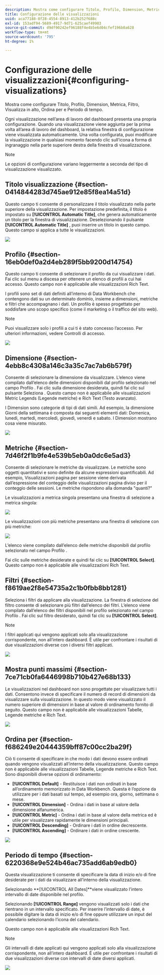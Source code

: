 ```yaml
---
description: Mostra come configurare Titolo, Profilo, Dimension, Metrica, Filtro, Visualizza in alto, Ordina per e Periodo di tempo.
title: Configurazione delle visualizzazioni
uuid: aca77188-8f28-4554-8913-412b252f688c
exl-id: 153adf94-5689-4917-9d71-625caef49903
source-git-commit: d9df90242ef96188f4e4b5e6d04cfef196b0a628
workflow-type: tm+mt
source-wordcount: '795'
ht-degree: 1%

---
```


# Configurazione delle visualizzazioni{#configuring-visualizations}

Mostra come configurare Titolo, Profilo, Dimension, Metrica, Filtro, Visualizza in alto, Ordina per e Periodo di tempo.

Ogni visualizzazione nell’area di lavoro del dashboard presenta una propria configurazione. Quando una visualizzazione viene aggiunta per la prima volta all’area di lavoro del dashboard, la relativa finestra di configurazione viene visualizzata automaticamente. Una volta configurata, puoi modificare la visualizzazione in qualsiasi momento facendo clic sull’icona a forma di ingranaggio nella parte superiore destra della finestra di visualizzazione.

>[!NOTE]
>
>Le opzioni di configurazione variano leggermente a seconda del tipo di visualizzazione visualizzato.

## Titolo visualizzazione {#section-0414844283d745ae912e85f8ea14a51d}

Questo campo ti consente di personalizzare il titolo visualizzato nella parte superiore della visualizzazione. Per impostazione predefinita, il titolo è impostato su **[!UICONTROL Automatic Title]**, che genera automaticamente un titolo per la finestra di visualizzazione. Deselezionando il pulsante **[!UICONTROL Automatic Title]** , puoi inserire un titolo in questo campo. Questo campo si applica a tutte le visualizzazioni.

![](assets/title.png)

## Profilo {#section-16eb0def0a2d4eb289f5bb9200d14754}

Questo campo ti consente di selezionare il profilo da cui visualizzare i dati. Fai clic sul menu a discesa per ottenere un elenco di profili a cui hai accesso. Questo campo non è applicabile alle visualizzazioni Rich Text.

I profili sono set di dati definiti all’interno di Data Workbench che contengono dati su un determinato dominio, insieme a dimensioni, metriche e filtri che accompagnano i dati. Un profilo è spesso progettato per soddisfare uno scopo specifico (come il marketing o il traffico del sito web).

>[!NOTE]
>
>Puoi visualizzare solo i profili a cui ti è stato concesso l’accesso. Per ulteriori informazioni, vedere Controlli di accesso.

![](assets/profile.png)

## Dimensione {#section-4ebb8c4308a146c3a35c7ac7ab6b579f}

Consente di selezionare la dimensione da visualizzare. L’elenco viene compilato dall’elenco delle dimensioni disponibili dal profilo selezionato nel campo Profilo . Fai clic sulla dimensione desiderata, quindi fai clic sul pulsante Seleziona . Questo campo non è applicabile alle visualizzazioni Metric Legends (Legende metriche) e Rich Text (Testo avanzato).

I Dimension sono categorie di tipi di dati simili. Ad esempio, la dimensione Giorni della settimana è composta dai seguenti elementi dati: Domenica, lunedì, martedì, mercoledì, giovedì, venerdì e sabato. I Dimension mostrano cosa viene misurato.

![](assets/dimension.png)

## Metriche {#section-7d46f2f1b9fe4e539b5eb0a0dc6e5ad3}

Consente di selezionare le metriche da visualizzare. Le metriche sono oggetti quantitativi e sono definite da alcune espressioni quantificabili. Ad esempio, Visualizzazioni pagina per sessione viene derivata dall’espressione del conteggio delle visualizzazioni pagina diviso per il conteggio delle sessioni. Le metriche rispondono alla domanda &quot;quanti?&quot;

Le visualizzazioni a metrica singola presentano una finestra di selezione a metrica singola:

![](assets/metrics2.png)

Le visualizzazioni con più metriche presentano una finestra di selezione con più metriche:

![](assets/metrics.png)

L’elenco viene compilato dall’elenco delle metriche disponibili dal profilo selezionato nel campo Profilo .

Fai clic sulle metriche desiderate e quindi fai clic su **[!UICONTROL Select]**. Questo campo non è applicabile alle visualizzazioni Rich Text.

## Filtri {#section-f8619ae2f8e54735a2c1b0fbb8bb1281}

Seleziona i filtri da applicare alla visualizzazione. La finestra di selezione del filtro consente di selezionare più filtri dall’elenco dei filtri. L’elenco viene compilato dall’elenco dei filtri disponibili nel profilo selezionato nel campo Profilo . Fai clic sul filtro desiderato, quindi fai clic su **[!UICONTROL Select]**.

>[!NOTE]
>
>I filtri applicati qui vengono applicati solo alla visualizzazione corrispondente, non all’intero dashboard. È utile per confrontare i risultati di due visualizzazioni diverse con i diversi filtri applicati.

![](assets/filter.png)

## Mostra punti massimi {#section-7ce71cb0fa6446998b710b427e68b133}

Le visualizzazioni nel dashboard non sono progettate per visualizzare tutti i dati. Consentono invece di specificare il numero di record di dimensioni da visualizzare sulla visualizzazione. In questo modo viene visualizzato il numero superiore di dimensioni in base al valore di ordinamento fornito di seguito. Questo campo non è applicabile alle visualizzazioni Tabelle, Legende metriche e Rich Text.

![](assets/display_top.png)

## Ordina per {#section-f686249e20444359bff87c00cc2ba29f}

Ciò ti consente di specificare in che modo i dati devono essere ordinati quando vengono visualizzati all’interno della visualizzazione. Questo campo non è applicabile alle visualizzazioni Tabelle, Legende metriche e Rich Text. Sono disponibili diverse opzioni di ordinamento:

* **[!UICONTROL Default]** - Restituisce i dati non ordinati in base all’ordinamento memorizzato in Data Workbench. Questa è l’opzione da utilizzare per i dati basati sul tempo, ad esempio ora, giorno, settimana o mese.
* **[!UICONTROL Dimension]** - Ordina i dati in base al valore della dimensione alfanumerica.
* **[!UICONTROL Metric]** - Ordina i dati in base al valore della metrica ed è utile per visualizzare rapidamente le dimensioni principali.
* **[!UICONTROL Descending]** - Ordinare i dati in ordine decrescente.
* **[!UICONTROL Ascending]** - Ordinare i dati in ordine crescente.

![](assets/sort_by.png)

## Periodo di tempo {#section-6220368e9e524b46ac735add6ab9edb0}

Questa visualizzazione ti consente di specificare la data di inizio e/o di fine desiderate per i dati da visualizzare all’interno della visualizzazione.

Selezionando **[!UICONTROL All Dates]**viene visualizzato l’intero intervallo di date disponibile nel profilo.

Selezionando **[!UICONTROL Range]** vengono visualizzati solo i dati che rientrano in un intervallo specificato. Per inserire l’intervallo di date, è possibile digitare la data di inizio e/o di fine oppure utilizzare un input del calendario selezionando l’icona del calendario.

Questo campo non è applicabile alle visualizzazioni Rich Text.

>[!NOTE]
>
>Gli intervalli di date applicati qui vengono applicati solo alla visualizzazione corrispondente, non all’intero dashboard. È utile per confrontare i risultati di due visualizzazioni diverse con intervalli di date diversi applicati.

![](assets/time_period.png)
